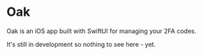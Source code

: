 # Oak
Oak is an iOS app built with SwiftUI for managing your 2FA codes.

It's still in development so nothing to see here - yet.
